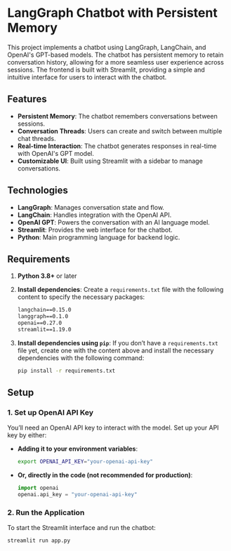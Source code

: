 # LangGraph Chatbot with Persistent Memory

This project implements a chatbot using LangGraph, LangChain, and OpenAI's GPT-based models. The chatbot has persistent memory to retain conversation history, allowing for a more seamless user experience across sessions. The frontend is built with Streamlit, providing a simple and intuitive interface for users to interact with the chatbot.

## Features
- **Persistent Memory**: The chatbot remembers conversations between sessions.
- **Conversation Threads**: Users can create and switch between multiple chat threads.
- **Real-time Interaction**: The chatbot generates responses in real-time with OpenAI's GPT model.
- **Customizable UI**: Built using Streamlit with a sidebar to manage conversations.

## Technologies
- **LangGraph**: Manages conversation state and flow.
- **LangChain**: Handles integration with the OpenAI API.
- **OpenAI GPT**: Powers the conversation with an AI language model.
- **Streamlit**: Provides the web interface for the chatbot.
- **Python**: Main programming language for backend logic.

## Requirements

1. **Python 3.8+** or later
2. **Install dependencies**:
    Create a `requirements.txt` file with the following content to specify the necessary packages:

    ```txt
    langchain==0.15.0
    langgraph==0.1.0
    openai==0.27.0
    streamlit==1.19.0
    ```

3. **Install dependencies using `pip`**:
    If you don’t have a `requirements.txt` file yet, create one with the content above and install the necessary dependencies with the following command:

    ```bash
    pip install -r requirements.txt
    ```

## Setup

### 1. Set up OpenAI API Key
You’ll need an OpenAI API key to interact with the model. Set up your API key by either:

- **Adding it to your environment variables**:
    ```bash
    export OPENAI_API_KEY="your-openai-api-key"
    ```

- **Or, directly in the code (not recommended for production)**:
    ```python
    import openai
    openai.api_key = "your-openai-api-key"
    ```

### 2. Run the Application

To start the Streamlit interface and run the chatbot:

```bash
streamlit run app.py
